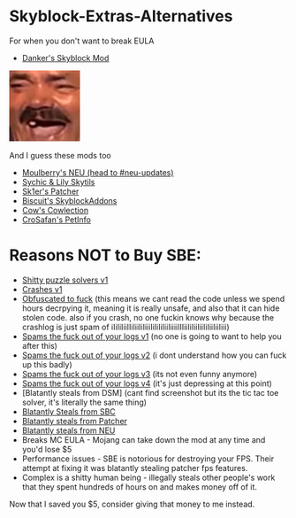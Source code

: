 # Skyblock-Extras-Alternatives
For when you don't want to break EULA

- [Danker's Skyblock Mod](https://github.com/bowser0000/SkyblockMod/releases)

![](kekw/kekw.png)

And I guess these mods too

- [Moulberry's NEU (head to #neu-updates)](https://discord.gg/moulberry)
- [Sychic & Lily Skytils](https://github.com/Skytils/SkytilsMod/releases)
- [Sk1er's Patcher](https://sk1er.club/mods/patcher)
- [Biscuit's SkyblockAddons](https://biscuit.codes/mods/skyblockaddons/downloadversion/?v=1.5.5)
- [Cow's Cowlection](https://github.com/cow-mc/Cowlection/releases)
- [CroSafan's PetInfo](https://github.com/CroSafan/PetInfo/releases/)

# Reasons NOT to Buy SBE:
- [Shitty puzzle solvers v1](https://imgur.com/a/2xcDUBN)
- [Crashes v1](https://imgur.com/a/nXh749Y)
- [Obfuscated to fuck](https://imgur.com/a/41aSbvw) (this means we cant read the code unless we spend hours decrpying it, meaning it is really unsafe, and also that it can hide stolen code. also if you crash, no one fuckin knows why because the crashlog is just spam of iIiIiIiiIIiIiiIiIiiiIiIiIiIiiIiiiiIIIiiIiIiiIiiIiIiiIiiIiii)
- [Spams the fuck out of your logs v1](https://imgur.com/a/zanoqTA) (no one is going to want to help you after this)
- [Spams the fuck out of your logs v2](https://imgur.com/a/xQm7jeN) (i dont understand how you can fuck up this badly)
- [Spams the fuck out of your logs v3](https://imgur.com/a/tFODSqR) (its not even funny anymore)
- [Spams the fuck out of your logs v4](https://imgur.com/a/ZqTvjuf) (it's just depressing at this point)
- [Blatantly steals from DSM] (cant find screenshot but its the tic tac toe solver, it's literally the same thing)
- [Blatantly Steals from SBC](https://imgur.com/a/TpkgDGU)
- [Blatantly steals from Patcher](https://imgur.com/a/rjNF5aT)
- [Blatantly steals from NEU](https://imgur.com/a/wqA6KZA)
- Breaks MC EULA - Mojang can take down the mod at any time and you'd lose $5
- Performance issues - SBE is notorious for destroying your FPS. Their attempt at fixing it was blatantly stealing patcher fps features.
- Complex is a shitty human being - illegally steals other people's work that they spent hundreds of hours on and makes money off of it.

Now that I saved you $5, consider giving that money to me instead.

